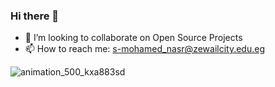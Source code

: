 ### Hi there 👋

<!--
**nasremp/nasremp** is a ✨ _special_ ✨ repository because its `README.md` (this file) appears on your GitHub profile.

Here are some ideas to get you started:
-->
- 👯 I’m looking to collaborate on Open Source Projects
- 📫 How to reach me: s-mohamed_nasr@zewailcity.edu.eg

![animation_500_kxa883sd](https://user-images.githubusercontent.com/63264076/170476316-80e6b933-f9fa-43e8-aa9a-ea387325162b.gif)

